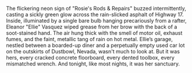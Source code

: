 The flickering neon sign of "Rosie's Rods & Repairs" buzzed intermittently, casting a sickly green glow across the rain-slicked asphalt of Highway 17.  Inside, illuminated by a single bare bulb hanging precariously from a rafter,  Eleanor "Ellie" Vasquez wiped grease from her brow with the back of a soot-stained hand.  The air hung thick with the smell of motor oil, exhaust fumes, and the faint, metallic tang of rain on hot metal.  Ellie’s garage, nestled between a boarded-up diner and a perpetually empty used car lot on the outskirts of Dustbowl, Nevada, wasn't much to look at.  But it was hers, every cracked concrete floorboard, every dented toolbox, every mismatched wrench.  And tonight, like most nights, it was her sanctuary.
